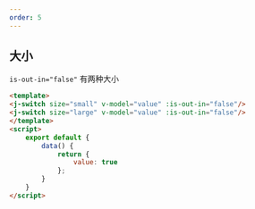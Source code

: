 ```yaml
---
order: 5
---
```

## 大小
`is-out-in="false"` 有两种大小

````html
<template>
<j-switch size="small" v-model="value" :is-out-in="false"/>
<j-switch size="large" v-model="value" :is-out-in="false"/>
</template>
<script>
    export default {
    	data() {
    		return {
    			value: true
    		};
    	}
    }
</script>
````

